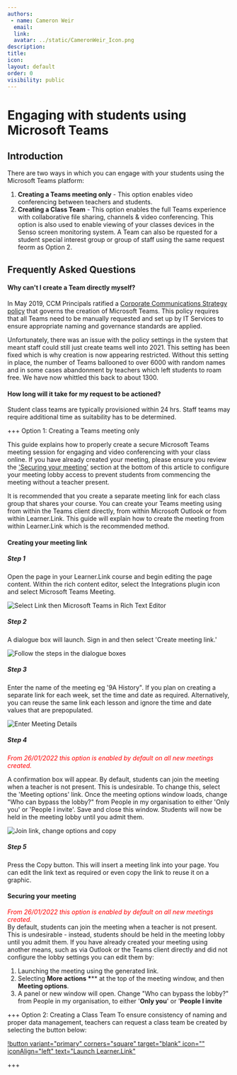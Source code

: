 ```yaml
---
authors:
 - name: Cameron Weir
  email: 
  link: 
  avatar: ../static/CameronWeir_Icon.png
description: 
title: 
icon: 
layout: default
order: 0
visibility: public
---
```

# Engaging with students using Microsoft Teams

## Introduction

There are two ways in which you can engage with your students using the Microsoft Teams platform:
1. **Creating a Teams meeting only** - This option enables video conferencing between teachers and students.
2. **Creating a Class Team** - This option enables the full Teams experience with collaborative file sharing, channels & video conferencing. This option is also used to enable viewing of your classes devices in the Senso screen monitoring system.
A Team can also be rquested for a student special interest group or group of staff using the same request feorm as Option 2.

## Frequently Asked Questions

#### Why can't I create a Team directly myself?
In May 2019, CCM Principals ratified a [Corporate Communications Strategy policy](https://ccmschools.sharepoint.com/sites/ccm-policy/current/Forms/current-by-domain.aspx?id=/sites/ccm-policy/current/Corporate%20communications%20strategy.pdf&parent=/sites/ccm-policy/current) that governs the creation of Microsoft Teams. This policy requires that all Teams need to be manually requested and set up by IT Services to ensure appropriate naming and governance standards are applied. 

Unfortunately, there was an issue with the policy settings in the system that meant staff could still just create teams well into 2021. This setting has been fixed which is why creation is now appearing restricted. Without this setting in place, the number of Teams ballooned to over 6000 with random names and in some cases abandonment by teachers which left students to roam free. We have now whittled this back to about 1300.

#### How long will it take for my request to be actioned?
Student class teams are typically provisioned within 24 hrs. Staff teams may require additional time as suitability has to be determined.

+++ Option 1: Creating a Teams meeting only

This guide explains how to properly create a secure Microsoft Teams meeting session for engaging and video conferencing with your class online. If you have already created your meeting, please ensure you review the ['Securing your meeting​​​​​​​'](https://ccmschools.sharepoint.com/sites/CorporateSystems/SitePages/Creating-Teams-Class-Meetings-for-Online-Learning.aspx#securing-your-meeting) section at the bottom of this article to configure your meeting lobby access to prevent students from commencing the meeting without a teacher present.

It is recommended that you create a separate meeting link for each class group that shares your course. You can create your Teams meeting using from within the Teams client directly, from within Microsoft Outlook or from within Learner.Link. This guide will explain how to create the meeting from within Learner.Link which is the recommended method.

#### Creating your meeting link

##### Step 1 

Open the page in your Learner.Link course and begin editing the page content. Within the rich content editor, select the Integrations plugin icon and select Microsoft Teams Meeting.​​​​​​​

![Select Link then Microsoft Teams in Rich Text Editor](../static/LearnerLink/TeamsStudentClasses/Step1.png "Select Microsoft Teams from Rich Text Editor")

##### Step 2 
A dialogue box will launch. Sign in and then select 'Create meeting link.'

![Follow the steps in the dialogue boxes](../static/LearnerLink/TeamsStudentClasses/Step2.png "Dialogue boxes")

##### Step 3 
Enter the name of the meeting eg '9A History". If you plan on creating a separate link for each week, set the time and date as required. Alternatively, you can reuse the same link each lesson and ignore the time and date values that are prepopulated.

![Enter Meeting Details](../static/LearnerLink/TeamsStudentClasses/Step3.png "Enter Meeting Details")

##### Step 4 
<span style="color:red">*From 26/01/2022 this option is enabled by default on all new meetings created.*</span>

​​​​​​​A confirmation box will appear. By default, students can join the meeting when a teacher is not present. This is undesirable. To change this, select the 'Meeting options' link. Once the meeting options window loads, change "Who can bypass the lobby?" from People in my organisation to either 'Only you' or 'People I invite'. Save and close this window. Students will now be held in the meeting lobby until you admit them.

![Join link, change options and copy](../static/LearnerLink/TeamsStudentClasses/Step1.png "Confirmation box with options")

##### Step 5 
Press the Copy button. This will insert a meeting link into your page. You can edit the link text as required or even copy the link to reuse it on a graphic.

#### Securing your meeting

<span style="color:red">*From 26/01/2022 this option is enabled by default on all new meetings created.*</span><br>
By default, students can join the meeting when a teacher is not present. This is undesirable - instead, students should be held in the meeting lobby until you admit them. If you have already created your meeting using another means, such as via Outlook or the Teams client directly and did not configure the lobby settings you can edit them by:
1. Launching the meeting using the generated link.
2. Selecting **More actions \***\** at the top of the meeting window, and then **Meeting options**.
3. A panel or new window will open. Change "Who can bypass the lobby?" from People in my organisation, to either '**Only you**' or '**People I invite**

+++ Option 2: Creating a Class Team
To ensure consistency of naming and proper data management, teachers can request a class team be created by selecting the button below:

[!button variant="primary" corners="square" target="blank" icon="" iconAlign="left" text="Launch Learner.Link"](https://staff.ccmschools.app/)

+++